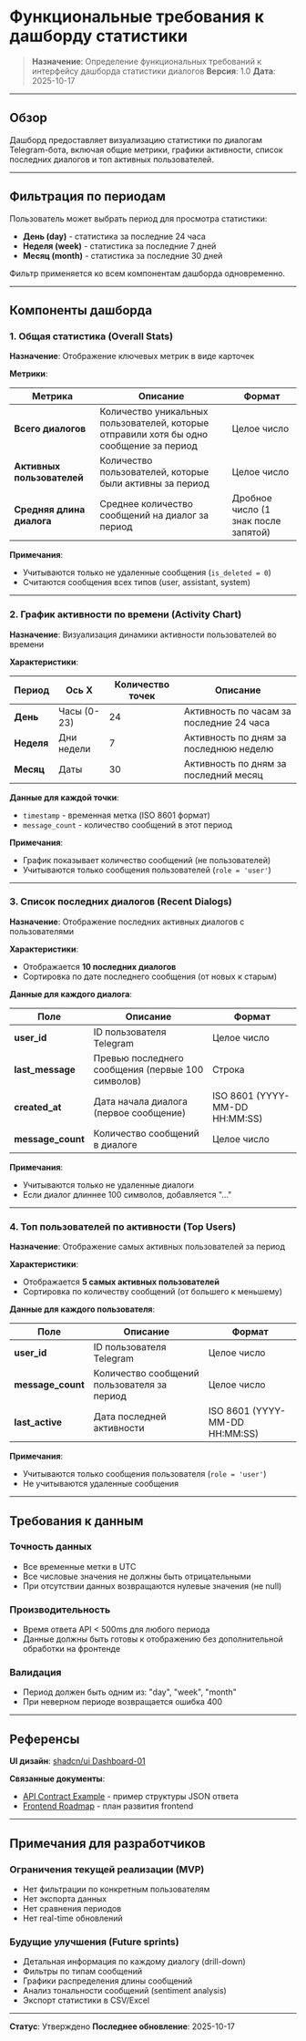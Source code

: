 # Функциональные требования к дашборду статистики

> **Назначение**: Определение функциональных требований к интерфейсу дашборда статистики диалогов
> **Версия**: 1.0
> **Дата**: 2025-10-17

---

## Обзор

Дашборд предоставляет визуализацию статистики по диалогам Telegram-бота, включая общие метрики, графики активности, список последних диалогов и топ активных пользователей.

---

## Фильтрация по периодам

Пользователь может выбрать период для просмотра статистики:

- **День (day)** - статистика за последние 24 часа
- **Неделя (week)** - статистика за последние 7 дней
- **Месяц (month)** - статистика за последние 30 дней

Фильтр применяется ко всем компонентам дашборда одновременно.

---

## Компоненты дашборда

### 1. Общая статистика (Overall Stats)

**Назначение**: Отображение ключевых метрик в виде карточек

**Метрики**:

| Метрика | Описание | Формат |
|---------|----------|--------|
| **Всего диалогов** | Количество уникальных пользователей, которые отправили хотя бы одно сообщение за период | Целое число |
| **Активных пользователей** | Количество пользователей, которые были активны за период | Целое число |
| **Средняя длина диалога** | Среднее количество сообщений на диалог за период | Дробное число (1 знак после запятой) |

**Примечания**:
- Учитываются только не удаленные сообщения (`is_deleted = 0`)
- Считаются сообщения всех типов (user, assistant, system)

---

### 2. График активности по времени (Activity Chart)

**Назначение**: Визуализация динамики активности пользователей во времени

**Характеристики**:

| Период | Ось X | Количество точек | Описание |
|--------|-------|------------------|----------|
| **День** | Часы (0-23) | 24 | Активность по часам за последние 24 часа |
| **Неделя** | Дни недели | 7 | Активность по дням за последнюю неделю |
| **Месяц** | Даты | 30 | Активность по дням за последний месяц |

**Данные для каждой точки**:
- `timestamp` - временная метка (ISO 8601 формат)
- `message_count` - количество сообщений в этот период

**Примечания**:
- График показывает количество сообщений (не пользователей)
- Учитываются только сообщения пользователей (`role = 'user'`)

---

### 3. Список последних диалогов (Recent Dialogs)

**Назначение**: Отображение последних активных диалогов с пользователями

**Характеристики**:
- Отображается **10 последних диалогов**
- Сортировка по дате последнего сообщения (от новых к старым)

**Данные для каждого диалога**:

| Поле | Описание | Формат |
|------|----------|--------|
| **user_id** | ID пользователя Telegram | Целое число |
| **last_message** | Превью последнего сообщения (первые 100 символов) | Строка |
| **created_at** | Дата начала диалога (первое сообщение) | ISO 8601 (YYYY-MM-DD HH:MM:SS) |
| **message_count** | Количество сообщений в диалоге | Целое число |

**Примечания**:
- Учитываются только не удаленные диалоги
- Если диалог длиннее 100 символов, добавляется "..."

---

### 4. Топ пользователей по активности (Top Users)

**Назначение**: Отображение самых активных пользователей за период

**Характеристики**:
- Отображается **5 самых активных пользователей**
- Сортировка по количеству сообщений (от большего к меньшему)

**Данные для каждого пользователя**:

| Поле | Описание | Формат |
|------|----------|--------|
| **user_id** | ID пользователя Telegram | Целое число |
| **message_count** | Количество сообщений пользователя за период | Целое число |
| **last_active** | Дата последней активности | ISO 8601 (YYYY-MM-DD HH:MM:SS) |

**Примечания**:
- Учитываются только сообщения пользователя (`role = 'user'`)
- Не учитываются удаленные сообщения

---

## Требования к данным

### Точность данных
- Все временные метки в UTC
- Все числовые значения не должны быть отрицательными
- При отсутствии данных возвращаются нулевые значения (не null)

### Производительность
- Время ответа API < 500ms для любого периода
- Данные должны быть готовы к отображению без дополнительной обработки на фронтенде

### Валидация
- Период должен быть одним из: "day", "week", "month"
- При неверном периоде возвращается ошибка 400

---

## Референсы

**UI дизайн**: [shadcn/ui Dashboard-01](https://ui.shadcn.com/blocks#dashboard-01)

**Связанные документы**:
- [API Contract Example](./api-contract-example.json) - пример структуры JSON ответа
- [Frontend Roadmap](./frontend-roadmap.md) - план развития frontend

---

## Примечания для разработчиков

### Ограничения текущей реализации (MVP)
- Нет фильтрации по конкретным пользователям
- Нет экспорта данных
- Нет сравнения периодов
- Нет real-time обновлений

### Будущие улучшения (Future sprints)
- Детальная информация по каждому диалогу (drill-down)
- Фильтры по типам сообщений
- Графики распределения длины сообщений
- Анализ тональности сообщений (sentiment analysis)
- Экспорт статистики в CSV/Excel

---

**Статус**: Утверждено
**Последнее обновление**: 2025-10-17
